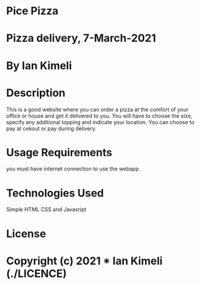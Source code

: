 # Pice Pizza
# Pizza delivery, 7-March-2021
# By Ian Kimeli
# Description
This is a good website where you can order a pizza at the comfort of your office or house and get it delivered to you. You will have to choose the size, specify any additional topping and indicate your location. You can choose to pay at cekout or pay during delivery.
# Usage Requirements
you must have internet connection to use the webapp
# Technologies Used
Simple HTML CSS and Javasript
# License
# Copyright (c) 2021 * Ian Kimeli (./LICENCE)